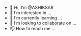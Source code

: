 - 👋 Hi, I’m @ASHIKSAR
- 👀 I’m interested in ...
- 🌱 I’m currently learning ...
- 💞️ I’m looking to collaborate on ...
- 📫 How to reach me ...

<!---
ASHIKSAR/ASHIKSAR is a ✨ special ✨ repository because its `README.md` (this file) appears on your GitHub profile.
You can click the Preview link to take a look at your changes.
--->

